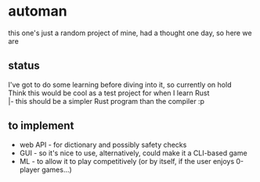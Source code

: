 # automan
this one's just a random project of mine, had a thought one day, so here we are

## status
I've got to do some learning before diving into it, so currently on hold\
Think this would be cool as a test project for when I learn Rust\
 |- this should be a simpler Rust program than the compiler :p

## to implement
- web API - for dictionary and possibly safety checks
- GUI - so it's nice to use, alternatively, could make it a CLI-based game
- ML - to allow it to play competitively (or by itself, if the user enjoys 0-player games...)
